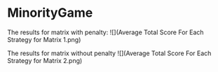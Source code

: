 # MinorityGame
The results for matrix with penalty:
![](Average Total Score For Each Strategy for Matrix 1.png)

The results for matrix without penalty
![](Average Total Score For Each Strategy for Matrix 2.png)

